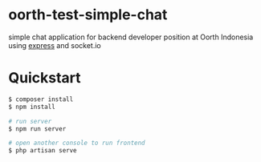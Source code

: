 # oorth-test-simple-chat
simple chat application for backend developer position at Oorth Indonesia using [express](https://expressjs.com/) and socket.io

# Quickstart
```sh
$ composer install
$ npm install

# run server
$ npm run server

# open another console to run frontend
$ php artisan serve
```